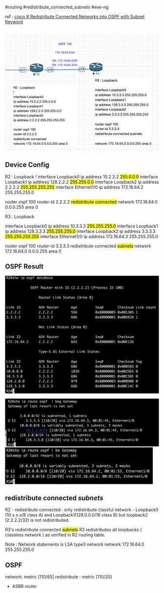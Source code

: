 #routing #redistribute_connected_subnets #eve-ng

ref : [cisco # Redistribute Connected Networks into OSPF with Subnet Keyword](https://www.cisco.com/c/en/us/support/docs/ip/open-shortest-path-first-ospf/113339-ospf-connected-net.html)

![](ospf_redis_connected_subnets.png)
-----
## Device Config 
R2 : Loopback 
! 
interface Loopback0
 ip address 10.2.2.2 <mark class="hltr-orange">255.0.0.0</mark>
interface Loopback1
 ip address 128.2.2.2 <mark class="hltr-orange">255.255.0.0</mark>
interface Loopback2
 ip address 2.2.2.2 <mark class="hltr-orange">255.255.255.255</mark>
interface Ethernet1/0
 ip address 172.16.64.2 255.255.255.0
 
router ospf 100
 router-id 2.2.2.2
 <mark class="hltr-orange">redistribute connected</mark>
 network 172.16.64.0 0.0.0.255 area 0

R3 : Loopback 

interface Loopback0
 ip address 10.3.3.3 <mark class="hltr-orange">255.255.255.0</mark>
interface Loopback1
 ip address 128.3.3.3 <mark class="hltr-orange">255.255.255.0</mark>
interface Loopback2
 ip address 3.3.3.3 <mark class="hltr-orange">255.255.255.255</mark>
interface Ethernet1/0
 ip address 172.16.64.3 255.255.255.0
 
router ospf 100
 router-id 3.3.3.3
 redistribute connected <mark class="hltr-orange">subnets</mark>
 network 172.16.64.0 0.0.0.255 area 0


## OSPF Result

![](ospf%20_database.png)

 ![](ospf_redi_R2.png)
 ![](ospf_r3.png)


## redistribute connected _subnets_
R2 - redistribute connected : 
 only redistribute classful network - Loopback0 (10.x.x.x/8 class A) and Loopback1(128.0.0.0/16 class B) but loopback2 (2.2.2.2/32) is not redistributed. 

R3's redistribute connected <mark class="hltr-orange">subnets</mark> 
 R3 redistributes all loopbacks ( classless network ) as verified in R2 routing table. 


Note : Network statements is LSA type3 network 
network 172.16.64.0 255.255.255.0 

## OSPF 


network:  metric [110/65] 
redistribute : metric [110/20]
 - ASBR router 
